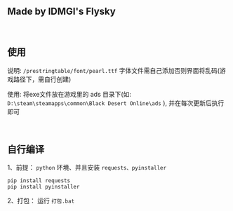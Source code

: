 ## Made by IDMGI's Flysky
<br>

## 使用

说明: `/prestringtable/font/pearl.ttf` 字体文件需自己添加否则界面将乱码(游戏路径下，需自行创建)  

使用: 将exe文件放在游戏里的 ads 目录下(如: `D:\steam\steamapps\common\Black Desert Online\ads` ), 并在每次更新后执行即可

<br>

## 自行编译

1、前提：
`python` 环境、并且安装 `requests、pyinstaller` 

``` 
pip install requests
pip install pyinstaller
```

2、打包：
运行 `打包.bat` 
